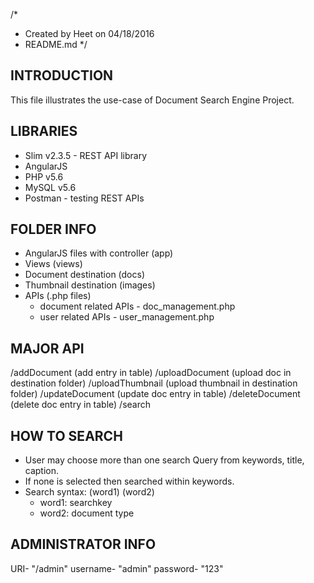 /*
 * Created by Heet on 04/18/2016
 * README.md
 */


INTRODUCTION
------------

This file illustrates the use-case of Document Search Engine Project.



LIBRARIES 
-----------

* Slim v2.3.5 - REST API library
* AngularJS
* PHP v5.6
* MySQL v5.6
* Postman - testing REST APIs



FOLDER INFO
------------

 * AngularJS files with controller (app)
 * Views (views)
 * Document destination (docs)
 * Thumbnail destination (images)
 * APIs (.php files)
 	* document related APIs - doc_management.php
 	* user related APIs - user_management.php



MAJOR API
-----------
/addDocument (add entry in table)
/uploadDocument (upload doc in destination folder)
/uploadThumbnail (upload thumbnail in destination folder)
/updateDocument (update doc entry in table)
/deleteDocument (delete doc entry in table)
/search



HOW TO SEARCH
--------------

 * User may choose more than one search Query from keywords, title, caption.
 * If none is selected then searched within keywords.
 * Search syntax: (word1) (word2)
 	* word1: searchkey
 	* word2: document type




ADMINISTRATOR INFO
-------------------

URI- "/admin"
username- "admin"
password- "123"

